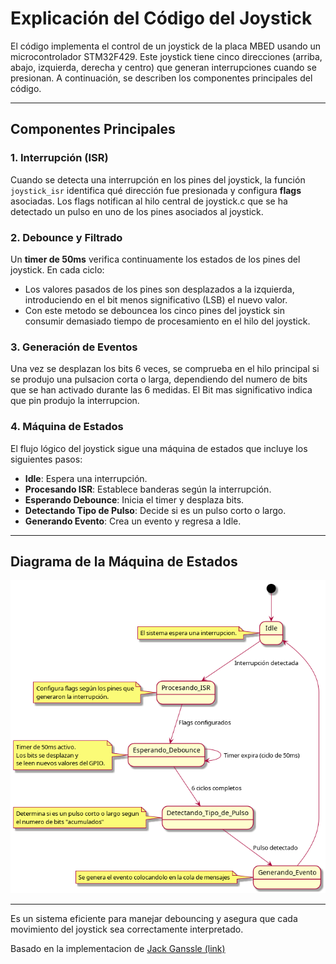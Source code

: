 # Explicación del Código del Joystick

El código implementa el control de un joystick de la placa MBED usando un microcontrolador STM32F429. Este joystick tiene cinco direcciones (arriba, abajo, izquierda, derecha y centro) que generan interrupciones cuando se presionan. A continuación, se describen los componentes principales del código.

---

## **Componentes Principales**

### 1. **Interrupción (ISR)**
Cuando se detecta una interrupción en los pines del joystick, la función `joystick_isr` identifica qué dirección fue presionada y configura **flags** asociadas. Los flags notifican al hilo central de joystick.c que se ha detectado un pulso en uno de los pines asociados al joystick.

### 2. **Debounce y Filtrado**
Un **timer de 50ms** verifica continuamente los estados de los pines del joystick. En cada ciclo:
- Los valores pasados de los pines son desplazados a la izquierda, introduciendo en el bit menos significativo (LSB) el nuevo valor.
- Con este metodo se debouncea los cinco pines del joystick sin consumir demasiado tiempo de procesamiento en el hilo del joystick.

### 3. **Generación de Eventos**
Una vez se desplazan los bits 6 veces, se comprueba en el hilo principal si se produjo una pulsacion corta o larga, dependiendo del numero de bits que se han activado durante las 6 medidas. El Bit mas significativo indica que pin produjo la interrupcion.

### 4. **Máquina de Estados**
El flujo lógico del joystick sigue una máquina de estados que incluye los siguientes pasos:
- **Idle**: Espera una interrupción.
- **Procesando ISR**: Establece banderas según la interrupción.
- **Esperando Debounce**: Inicia el timer y desplaza bits.
- **Detectando Tipo de Pulso**: Decide si es un pulso corto o largo.
- **Generando Evento**: Crea un evento y regresa a Idle.

---

## **Diagrama de la Máquina de Estados**

![Diagrama de Máquina de Estados](joystick_sm.png)

---

Es un sistema eficiente para manejar  debouncing y asegura que cada movimiento del joystick sea correctamente interpretado.

Basado en la implementacion de [Jack Ganssle (link)](https://www.ganssle.com/debouncing-pt2.htm)
